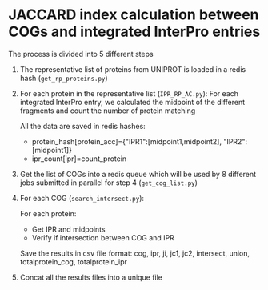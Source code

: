 # JACCARD index calculation between COGs and integrated InterPro entries

The process is divided into 5 different steps

1) The representative list of proteins from UNIPROT is loaded in a redis hash (`get_rp_proteins.py`)

2) For each protein in the representative list (`IPR_RP_AC.py`):
	For each integrated InterPro entry, we calculated the midpoint of the different fragments and count the number of protein matching
    
	All the data are saved in redis hashes:
	- protein_hash[protein_acc]={"IPR1":[midpoint1,midpoint2], "IPR2":[midpoint1]}
	- ipr_count[ipr]=count_protein

3) Get the list of COGs into a redis queue which will be used by 8 different jobs submitted in parallel for step 4 (`get_cog_list.py`)

4) For each COG (`search_intersect.py`): 
	
	For each protein:
	- Get IPR and midpoints
	- Verify if intersection between COG and IPR

	Save the results in csv file format:
	cog, ipr, ji, jc1, jc2, intersect, union, totalprotein_cog, totalprotein_ipr

5) Concat all the results files into a unique file




